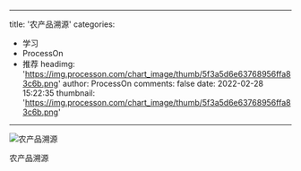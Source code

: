 
---
title: '农产品溯源'
categories: 
 - 学习
 - ProcessOn
 - 推荐
headimg: 'https://img.processon.com/chart_image/thumb/5f3a5d6e63768956ffa83c6b.png'
author: ProcessOn
comments: false
date: 2022-02-28 15:22:35
thumbnail: 'https://img.processon.com/chart_image/thumb/5f3a5d6e63768956ffa83c6b.png'
---

<div>   
<img class="thumb" alt="农产品溯源" src="https://img.processon.com/chart_image/thumb/5f3a5d6e63768956ffa83c6b.png" referrerpolicy="no-referrer">
<p>农产品溯源</p>  
</div>
            